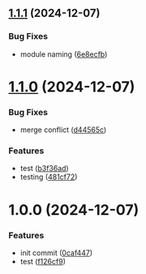 ## [1.1.1](https://github.com/jdhillen/test-module/compare/v1.1.0...v1.1.1) (2024-12-07)


### Bug Fixes

* module naming ([6e8ecfb](https://github.com/jdhillen/test-module/commit/6e8ecfbce074f31d8b42155cf82437f5ce8c7a2f))

# [1.1.0](https://github.com/jdhillen/test-module/compare/v1.0.0...v1.1.0) (2024-12-07)


### Bug Fixes

* merge conflict ([d44565c](https://github.com/jdhillen/test-module/commit/d44565cafaa3f7572be2b1e60344f9a15f7021c4))


### Features

* test ([b3f36ad](https://github.com/jdhillen/test-module/commit/b3f36ad292c91fab34c2f4b96fb565e945c5a8b2))
* testing ([481cf72](https://github.com/jdhillen/test-module/commit/481cf7253f43d7a7bbb508ac07fe6a76ebf3b562))

# 1.0.0 (2024-12-07)


### Features

* init commit ([0caf447](https://github.com/jdhillen/test-module/commit/0caf44701a14d02b90e6736cc54dca2fa242a589))
* test ([f126cf9](https://github.com/jdhillen/test-module/commit/f126cf98dab1590df2fc704df67a9c64bfd3f7d1))
